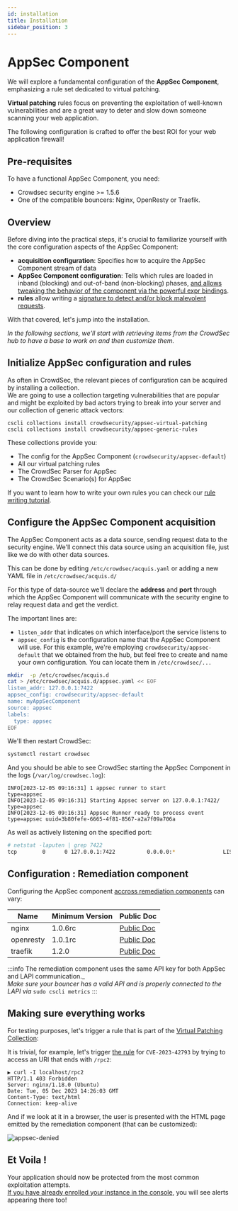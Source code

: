 ```yaml
---
id: installation
title: Installation
sidebar_position: 3
---
```


# AppSec Component

We will explore a fundamental configuration of the **AppSec Component**, emphasizing a rule set dedicated to virtual patching.

**Virtual patching** rules focus on preventing the exploitation of well-known vulnerabilities and are a great way to deter and slow down someone scanning your web application.

The following configuration is crafted to offer the best ROI for your web application firewall!

## Pre-requisites

To have a functional AppSec Component, you need:

- Crowdsec security engine >= 1.5.6
- One of the compatible bouncers: Nginx, OpenResty or Traefik.

## Overview

Before diving into the practical steps, it's crucial to familiarize yourself with the core configuration aspects of the AppSec Component:

- **acquisition configuration**: Specifies how to acquire the AppSec Component stream of data
- **AppSec Component configuration**: Tells which rules are loaded in inband (blocking) and out-of-band (non-blocking)
  phases, [and allows tweaking the behavior of the component via the powerful expr bindings](/appsec/hooks.md). <!--@sbl we need anchor for the on_whatever and expr helpers -->
- **rules** allow writing a [signature to detect and/or block malevolent requests](/appsec/rules_syntax.md).

With that covered, let's jump into the installation.

_In the following sections, we'll start with retrieving items from the CrowdSec hub to have a base to work on and then customize them._

## Initialize AppSec configuration and rules

As often in CrowdSec, the relevant pieces of configuration can be acquired by installing a collection.  
We are going to use a collection targeting vulnerabilities that are popular and might be exploited by bad actors trying to break into your server and our collection of generic attack vectors:

<!-- @tko fix collection name -->

```
cscli collections install crowdsecurity/appsec-virtual-patching
cscli collections install crowdsecurity/appsec-generic-rules
```

These collections provide you:

- The config for the AppSec Component (`crowdsecurity/appsec-default`)
- All our virtual patching rules
- The CrowdSec Parser for AppSec
- The CrowdSec Scenario(s) for AppSec

If you want to learn how to write your own rules you can check our [rule writing tutorial](/appsec/create_rules.md).

## Configure the AppSec Component acquisition

The AppSec Component acts as a data source, sending request data to the security engine. We'll connect this data source using an acquisition file, just like we do with other data sources.

This can be done by editing `/etc/crowdsec/acquis.yaml` or adding a new YAML file in `/etc/crowdsec/acquis.d/`

For this type of data-source we'll declare the **address** and **port** through which the AppSec Component will communicate with the security engine to relay request data and get the verdict.

The important lines are:

 - `listen_addr` that indicates on which interface/port the service listens to
 - `appsec_config` is the configuration name that the AppSec Component will use. For this example, we're employing `crowdsecurity/appsec-default` that we obtained from the hub, but feel free to create and name your own configuration. You can locate them in `/etc/crowdsec/...`

```bash
mkdir  -p /etc/crowdsec/acquis.d
cat > /etc/crowdsec/acquis.d/appsec.yaml << EOF
listen_addr: 127.0.0.1:7422
appsec_config: crowdsecurity/appsec-default
name: myAppSecComponent
source: appsec
labels:
  type: appsec
EOF
```

We'll then restart CrowdSec:

```bash
systemctl restart crowdsec
```

And you should be able to see CrowdSec starting the AppSec Component in the logs (`/var/log/crowdsec.log`):

```
INFO[2023-12-05 09:16:31] 1 appsec runner to start                      type=appsec
INFO[2023-12-05 09:16:31] Starting Appsec server on 127.0.0.1:7422/     type=appsec
INFO[2023-12-05 09:16:31] Appsec Runner ready to process event          type=appsec uuid=3b80fefe-6665-4f81-8567-a2a7f09a706a
```

As well as actively listening on the specified port:

```bash
# netstat -laputen | grep 7422
tcp        0      0 127.0.0.1:7422          0.0.0.0:*               LISTEN      0          6923691    779516/crowdsec

```

## Configuration : Remediation component

Configuring the AppSec component [accross remediation components](/appsec/installation#pre-requisites) can vary:

| Name      | Minimum Version | Public Doc |
| --------- | --------------- | ----------- |
| nginx     | 1.0.6rc         | [Public Doc](/u/bouncers/nginx#application-security-component-configuration) |
| openresty | 1.0.1rc         | [Public Doc](/u/bouncers/openresty#application-security-component-configuration) |
| traefik | 1.2.0 | [Public Doc](https://github.com/maxlerebourg/crowdsec-bouncer-traefik-plugin/blob/main/examples/appsec-enabled/README.md) |


:::info
The remediation component uses the same API key for both AppSec and LAPI communication._  
_Make sure your bouncer has a valid API and is properly connected to the LAPI via_ `sudo cscli metrics`
:::

## Making sure everything works

For testing purposes, let's trigger a rule that is part of the [Virtual Patching Collection](https://app.crowdsec.net/hub/author/crowdsecurity/collections/appsec-virtual-patching):

It is trivial, for example, let's trigger [the rule](https://app.crowdsec.net/hub/author/crowdsecurity/appsec-rules/vpatch-CVE-2023-42793) for `CVE-2023-42793` by trying to access an URI that ends with `/rpc2`:

```
▶ curl -I localhost/rpc2
HTTP/1.1 403 Forbidden
Server: nginx/1.18.0 (Ubuntu)
Date: Tue, 05 Dec 2023 14:26:03 GMT
Content-Type: text/html
Connection: keep-alive
```

And if we look at it in a browser, the user is presented with the HTML page emitted by the remediation component (that can be customized):

![appsec-denied](/img/appsec_denied.png)

## Et Voila !

Your application should now be protected from the most common exploitation attempts.  
[If you have already enrolled your instance in the console](/docs/next/console/enrollment), you will see alerts appearing there too!
